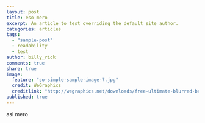 ```yaml
---
layout: post
title: eso mero
excerpt: An article to test overriding the default site author.
categories: articles
tags: 
  - "sample-post"
  - readability
  - test
author: billy_rick
comments: true
share: true
image: 
  feature: "so-simple-sample-image-7.jpg"
  credit: WeGraphics
  creditlink: "http://wegraphics.net/downloads/free-ultimate-blurred-background-pack/"
published: true
---
```



asi mero